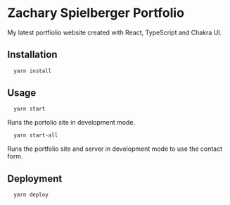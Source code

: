 # Zachary Spielberger Portfolio

My latest portfiolio website created with React, TypeScript and Chakra UI.

## Installation

```bash
  yarn install
```

## Usage

```bash
  yarn start
```

Runs the portolio site in development mode.

```bash
  yarn start-all
```

Runs the portfolio site and server in development mode to use the contact form.

## Deployment

```bash
  yarn deploy
```
